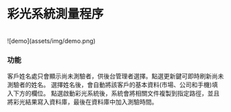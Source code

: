 # 彩光系統測量程序

</br>
![demo](assets/img/demo.png)

### 功能
客戶姓名處只會顯示尚未測驗者，供後台管理者選擇。點選更新鍵可即時刷新尚未測驗者的姓名。
選擇姓名後，會自動將該客戶的基本資料(市場、公司和手機)填入下方的欄位。
點選啟動彩光系統後，系統會將相關文件複製到指定路徑，並且將彩光結果寫入資料庫，最後在資料庫中加入測驗時間。
